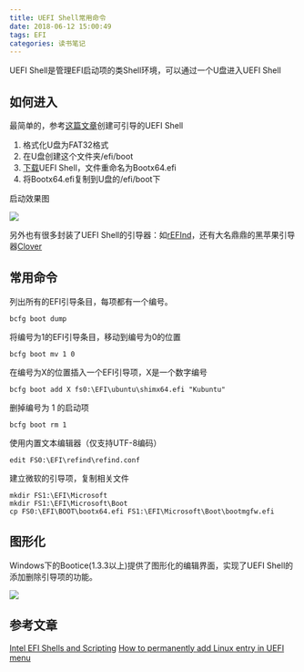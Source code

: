 ```yaml
---
title: UEFI Shell常用命令
date: 2018-06-12 15:00:49
tags: EFI
categories: 读书笔记
---
```

UEFI Shell是管理EFI启动项的类Shell环境，可以通过一个U盘进入UEFI Shell
<!-- more -->
## 如何进入

最简单的，参考[这篇文章][create_usb]创建可引导的UEFI Shell
1. 格式化U盘为FAT32格式
2. 在U盘创建这个文件夹/efi/boot
3. [下载][download_uefi_shell]UEFI Shell，文件重命名为Bootx64.efi
4. 将Bootx64.efi复制到U盘的/efi/boot下

启动效果图

![](/images/uefi-shell/main.jpg)

另外也有很多封装了UEFI Shell的引导器：如[rEFInd](https://sourceforge.net/projects/refind)，还有大名鼎鼎的黑苹果引导器[Clover](https://sourceforge.net/projects/cloverefiboot)

## 常用命令

列出所有的EFI引导条目，每项都有一个编号。

	bcfg boot dump

将编号为1的EFI引导条目，移动到编号为0的位置

	bcfg boot mv 1 0

在编号为X的位置插入一个EFI引导项，X是一个数字编号

	bcfg boot add X fs0:\EFI\ubuntu\shimx64.efi "Kubuntu"

删掉编号为 1 的启动项

	bcfg boot rm 1

使用内置文本编辑器（仅支持UTF-8编码）

	edit FS0:\EFI\refind\refind.conf

建立微软的引导项，复制相关文件

	mkdir FS1:\EFI\Microsoft
	mkdir FS1:\EFI\Microsoft\Boot
	cp FS0:\EFI\BOOT\bootx64.efi FS1:\EFI\Microsoft\Boot\bootmgfw.efi

## 图形化

Windows下的Bootice(1.3.3以上)提供了图形化的编辑界面，实现了UEFI Shell的添加删除引导项的功能。

![](/images/uefi-shell/bootice.png)

## 参考文章

[Intel EFI Shells and Scripting](https://software.intel.com/en-us/articles/efi-shells-and-scripting/)
[How to permanently add Linux entry in UEFI menu][uefi_cmds]

[uefi_cmds]: https://gnu-linux.org/how-to-permanently-add-linux-entry-in-uefi-menu.html
[create_usb]: https://github.com/chipsec/chipsec/wiki/Creating-a-Bootable-USB-drive-with-UEFI-Shell
[download_uefi_shell]: https://github.com/tianocore/edk2/raw/master/ShellBinPkg/UefiShell/X64/Shell.efi
